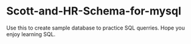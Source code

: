 # Scott-and-HR-Schema-for-mysql
Use this to create sample database to practice SQL querries. 
Hope you enjoy learning SQL. 
